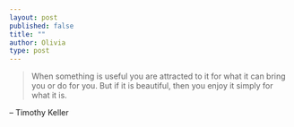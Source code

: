 ```yaml
---
layout: post
published: false
title: ""
author: Olivia
type: post
---
```


> When something is useful you are attracted to it for what it can bring you or do for you. But if it is beautiful, then you enjoy it simply for what it is. 

– Timothy Keller